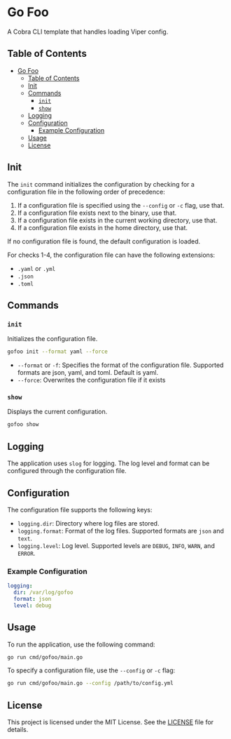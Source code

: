 # Go Foo

A Cobra CLI template that handles loading Viper config.

## Table of Contents

- [Go Foo](#go-foo)
  - [Table of Contents](#table-of-contents)
  - [Init](#init)
  - [Commands](#commands)
    - [`init`](#init-1)
    - [`show`](#show)
  - [Logging](#logging)
  - [Configuration](#configuration)
    - [Example Configuration](#example-configuration)
  - [Usage](#usage)
  - [License](#license)

## Init

The `init` command initializes the configuration by checking for a configuration file in the following order of precedence:

1. If a configuration file is specified using the `--config` or `-c` flag, use that.
2. If a configuration file exists next to the binary, use that.
3. If a configuration file exists in the current working directory, use that.
4. If a configuration file exists in the home directory, use that.

If no configuration file is found, the default configuration is loaded.

For checks 1-4, the configuration file can have the following extensions:

- `.yaml` or `.yml`
- `.json`
- `.toml`

## Commands

### `init`

Initializes the configuration file.

```sh
gofoo init --format yaml --force
```

- `--format` or `-f`: Specifies the format of the configuration file. Supported formats are json, yaml, and toml. Default is yaml.
- `--force`: Overwrites the configuration file if it exists

### `show`

Displays the current configuration.

```sh
gofoo show
```

## Logging

The application uses `slog` for logging. The log level and format can be configured through the configuration file.

## Configuration

The configuration file supports the following keys:

- `logging.dir`: Directory where log files are stored.
- `logging.format`: Format of the log files. Supported formats are `json` and `text`.
- `logging.level`: Log level. Supported levels are `DEBUG`, `INFO`, `WARN`, and `ERROR`.

### Example Configuration

```yml
logging:
  dir: /var/log/gofoo
  format: json
  level: debug
```

## Usage

To run the application, use the following command:

```sh
go run cmd/gofoo/main.go
```

To specify a configuration file, use the `--config` or `-c` flag:

```sh
go run cmd/gofoo/main.go --config /path/to/config.yml
```

## License

This project is licensed under the MIT License. See the [LICENSE](LICENSE) file for details.
